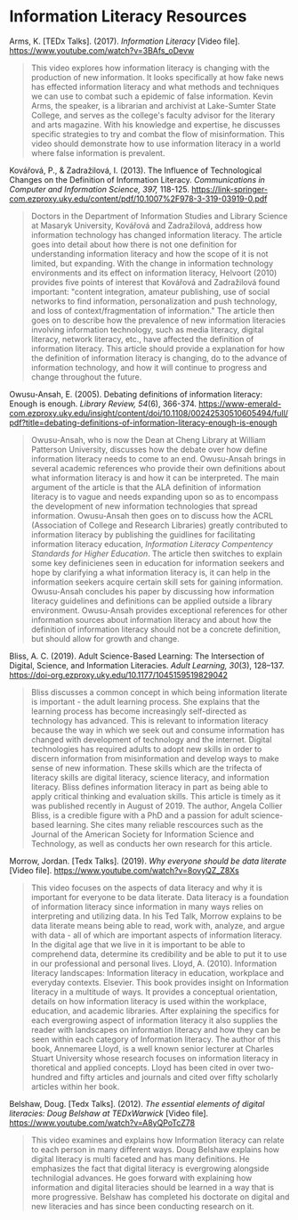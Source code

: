 # Information Literacy Resources #

Arms, K. \[TEDx Talks]. (2017). *Information Literacy* \[Video file]. https://www.youtube.com/watch?v=3BAfs_oDevw 
> This video explores how information literacy is changing with the production of new information. It looks specifically at how fake news has effected information literacy and what methods and techniques we can use to combat such a epidemic of false information. Kevin Arms, the speaker, is a librarian and archivist at Lake-Sumter State College, and serves as the college's faculty advisor for the literary and arts magazine. With his knowledge and expertise, he discusses specific strategies to try and combat the flow of misinformation. This video should demonstrate how to use information literacy in a world where false information is prevalent. 

Kovářová, P., & Zadražilová, I. (2013). The Influence of Technological Changes on the Definition of Information Literacy. *Communications in Computer and Information Science, 397,* 118-125. https://link-springer-com.ezproxy.uky.edu/content/pdf/10.1007%2F978-3-319-03919-0.pdf
> Doctors in the Department of Information Studies and Library Science at Masaryk University, Kovářová and Zadražilová, address how information technology has changed information literacy. The article goes into detail about how there is not one definition for understanding information literacy and how the scope of it is not limited, but expanding. With the change in information technology environments and its effect on information literacy, Helvoort (2010) provides five points of interest that Kovářová and Zadražilová found important: "content integration, amateur publishing, use of social networks to find information, personalization and push technology, and loss of context/fragmentation of information." The article then goes on to describe how the prevalence of new information literacies involving information technology, such as media literacy, digital literacy, network literacy, etc., have affected the definition of information literacy. This article should provide a explanation for how the definition of information literacy is changing, do to the advance of information technology, and how it will continue to progress and change throughout the future.

Owusu-Ansah, E. (2005). Debating definitions of information literacy: Enough is enough. *Library Review, 54*(6), 366-374. https://www-emerald-com.ezproxy.uky.edu/insight/content/doi/10.1108/00242530510605494/full/pdf?title=debating-definitions-of-information-literacy-enough-is-enough
> Owusu-Ansah, who is now the Dean at Cheng Library at William Patterson University, discusses how the debate over how define information literacy needs to come to an end. Owusu-Ansah brings in several academic references who provide their own definitions about what information literacy is and how it can be interpreted. The main argument of the article is that the ALA definition of information literacy is to vague and needs expanding upon so as to encompass the development of new information technologies that spread information. Owusu-Ansah then goes on to discuss how the ACRL (Association of College and Research Libraries) greatly contributed to information literacy by publishing the guidlines for facilitating information literacy education, *Information Literacy Compentency Standards for Higher Education*. The article then switches to explain some key definicienes seen in education for information seekers and hope by clarifying a what information literacy is, it can help in the information seekers acquire certain skill sets for gaining information. Owusu-Ansah concludes his paper by discussing how information literacy guidelines and definitions can be applied outside a library environment. Owusu-Ansah provides exceptional references for other information sources about information literacy and about how the definition of information literacy should not be a concrete definition, but should allow for growth and change.

Bliss, A. C. (2019). Adult Science-Based Learning: The Intersection of Digital, Science, and Information Literacies. *Adult Learning, 30*(3), 128–137. https://doi-org.ezproxy.uky.edu/10.1177/1045159519829042
> Bliss discusses a common concept in which being information literate is important - the adult learning process. She explains that the learning process has become increasingly self-directed as technology has advanced. This is relevant to information literacy because the way in which we seek out and consume information has changed with development of technology and the internet. Digital technologies has required adults to adopt new skills in order to discern information from misinformation and develop ways to make sense of new information. These skills which are the trifecta of literacy skills are digital literacy, science literacy, and information literacy. Bliss defines information literacy in part as being able to apply critical thinking and evaluation skills. This article is timely as it was published recently in August of 2019. The author, Angela Collier Bliss, is a credible figure with a PhD and a passion for adult science-based learning. She cites many reliable rescources such as the Journal of the American Society for Information Science and Technology, as well as conducts her own research for this article.

Morrow, Jordan. \[Tedx Talks]. (2019). *Why everyone should be data literate* \[Video file]. https://www.youtube.com/watch?v=8ovyQZ_Z8Xs
> This video focuses on the aspects of data literacy and why it is important for everyone to be data literate. Data literacy is a foundation of information literacy since information in many ways relies on interpreting and utilizing data. In his Ted Talk, Morrow explains to be data literate means being able to read, work with, analyze, and argue with data - all of which are important aspects of information literacy. In the digital age that we live in it is important to be able to comprehend data, determine its credibility and be able to put it to use in our professional and personal lives.
Lloyd, A. (2010). Information literacy landscapes: Information literacy in education, workplace and everyday contexts. Elsevier.
> This book provides insight on Information literacy in a multitude of ways. It provides a conceptual orientation, details on how information literacy is used within the workplace, education, and academic libraries. After explaining the specifics for each evergrowing aspect of information literacy it also supplies the reader with landscapes on information literacy and how they can be seen within each category of Information literacy. The author of this book, Annemaree Lloyd, is a well known senior lecturer at Charles Stuart University whose research focuses on information literacy in thoretical and applied concepts. Lloyd has been cited in over two-hundred and fifty articles and journals and cited over fifty scholarly articles within her book.

Belshaw, Doug. \[Tedx Talks]. (2012). *The essential elements of digital literacies: Doug Belshaw at TEDxWarwick* \[Video file]. https://www.youtube.com/watch?v=A8yQPoTcZ78
> This video examines and explains how Information literacy can relate to each person in many different ways. Doug Belshaw explains how digital literacy is multi faceted and has many definitions. He emphasizes the fact that digital literacy is evergrowing alongside technilogial advances. He goes forward with explaining how information and digital literacies should be learned in a way that is more progressive. Belshaw has completed his doctorate on digital and new literacies and has since been conducting research on it. 
